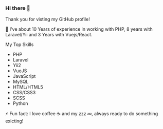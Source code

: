 ### Hi there 👋

Thank you for visting my GitHub profile!

🔭 I've about 10 Years of experience in working with PHP, 8 years with Laravel/Yii and 3 Years with Vuejs/React.

My Top Skills

- PHP
- Laravel
- Yii2
- VueJS
- JavaScript
- MySQL
- HTML/HTML5
- CSS/CSS3
- SCSS
- Python


⚡ Fun fact: I love coffee ☕ and my zzz 💤, always ready to do something exicting! 
